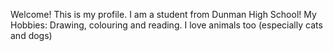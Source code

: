 Welcome! This is my profile. I am a student from Dunman High School! 
My Hobbies: Drawing, colouring and reading. I love animals too (especially cats and dogs)
